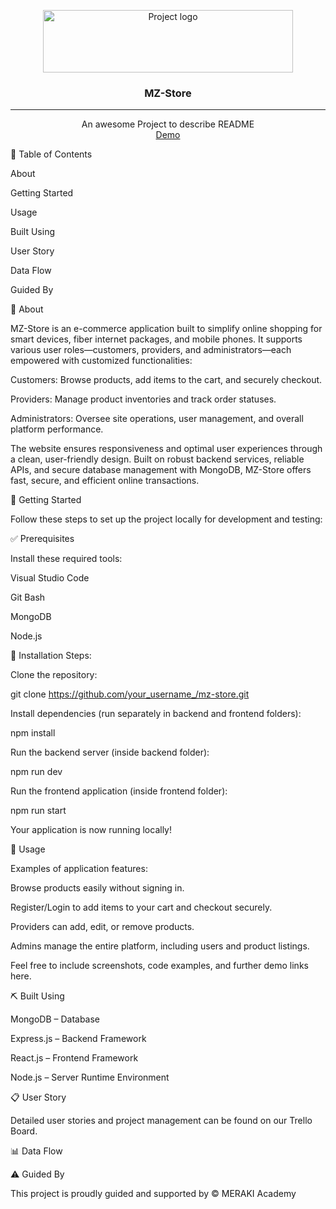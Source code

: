 <p align="center">
<a href="https://www.meraki-academy.org" target="_blank" rel="noopener noreferrer">
 <img width="400px" height="100px" src="https://files.oaiusercontent.com/file-BfVXPQAai3qUDLbZqPr3wT?se=2025-05-17T11%3A45%3A49Z&sp=r&sv=2024-08-04&sr=b&rscc=max-age%3D299%2C%20immutable%2C%20private&rscd=attachment%3B%20filename%3D4dff5efc-c8f5-4dbe-9a2e-7de0215c9102.png&sig=72SlgUtDrzxosw/CYlQe9ZZJZyfWSzHRSD5z5kNnl%2Bo%3D" alt="Project logo">
 </a>
</p>

<h3 align="center">MZ-Store
</h3>

---

<p align="center"> An awesome Project to describe README 
    <br> 
<a href=''>Demo</a>
    <br> 
</p>

📝 Table of Contents

About

Getting Started

Usage

Built Using

User Story

Data Flow

Guided By

🧐 About 

MZ-Store is an e-commerce application built to simplify online shopping for smart devices, fiber internet packages, and mobile phones. It supports various user roles—customers, providers, and administrators—each empowered with customized functionalities:

Customers: Browse products, add items to the cart, and securely checkout.

Providers: Manage product inventories and track order statuses.

Administrators: Oversee site operations, user management, and overall platform performance.

The website ensures responsiveness and optimal user experiences through a clean, user-friendly design. Built on robust backend services, reliable APIs, and secure database management with MongoDB, MZ-Store offers fast, secure, and efficient online transactions.

🏁 Getting Started 

Follow these steps to set up the project locally for development and testing:

✅ Prerequisites

Install these required tools:

Visual Studio Code

Git Bash

MongoDB

Node.js

🚀 Installation Steps:

Clone the repository:

git clone https://github.com/your_username_/mz-store.git

Install dependencies (run separately in backend and frontend folders):

npm install

Run the backend server (inside backend folder):

npm run dev

Run the frontend application (inside frontend folder):

npm run start

Your application is now running locally!

🎈 Usage 

Examples of application features:

Browse products easily without signing in.

Register/Login to add items to your cart and checkout securely.

Providers can add, edit, or remove products.

Admins manage the entire platform, including users and product listings.

Feel free to include screenshots, code examples, and further demo links here.

⛏️ Built Using 

MongoDB – Database

Express.js – Backend Framework

React.js – Frontend Framework

Node.js – Server Runtime Environment

📋 User Story 

Detailed user stories and project management can be found on our Trello Board.

📊 Data Flow 

⚠️ Guided By 

This project is proudly guided and supported by ©️ MERAKI Academy

